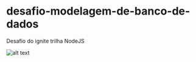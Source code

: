 # desafio-modelagem-de-banco-de-dados
Desafio do ignite trilha NodeJS

![alt text](https://user-images.githubusercontent.com/5103843/120835621-f12d8780-c53a-11eb-83aa-d572582ac622.png)
